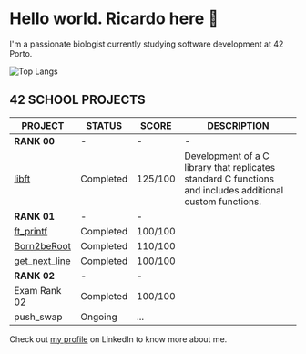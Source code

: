 # Hello world. Ricardo here 👋
I'm a passionate biologist currently studying software development at 42 Porto.

![Top Langs](https://github-readme-stats.vercel.app/api/top-langs/?username=ricvrdv&layout=compact&theme=merko)

## 42 SCHOOL PROJECTS
| PROJECT                                                   | STATUS    | SCORE   | DESCRIPTION |
| --------------------------------------------------------- | --------- | ------- | ----------- |
| **RANK 00**                                           | -         | -       | -           |
| [libft](https://github.com/ricvrdv/libft)                 | Completed | 125/100 | Development of a C library that replicates standard C functions and includes additional custom functions. |
| **RANK 01**                                           | -         | -       |
| [ft_printf](https://github.com/ricvrdv/ft_printf)         | Completed | 100/100 |
| [Born2beRoot](https://github.com/ricvrdv/Born2beRoot)     | Completed | 110/100 |
| [get_next_line](https://github.com/ricvrdv/get_next_line) | Completed | 100/100 |
| **RANK 02**                                           | -         | -       |
| Exam Rank 02                                              | Completed | 100/100 |
| push_swap                                                 | Ongoing   | ...     |

Check out [my profile](https://www.linkedin.com/in/ricardo-costa-garcia/) on LinkedIn to know more about me.
